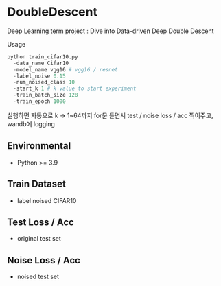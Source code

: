 # DoubleDescent
Deep Learning term project : Dive into Data-driven Deep Double Descent

Usage
```python
python train_cifar10.py 
  -data_name Cifar10
  -model_name vgg16 # vgg16 / resnet
  -label_noise 0.15
  -num_noised_class 10
  -start_k 1 # k value to start experiment
  -train_batch_size 128
  -train_epoch 1000
```
실행하면 자동으로 k -> 1~64까지 for문 돌면서 test / noise loss / acc 찍어주고, wandb에 logging

## Environmental

- Python >= 3.9

## Train Dataset 
+ label noised CIFAR10

## Test Loss / Acc 
+ original test set 

## Noise Loss / Acc 
+ noised test set
